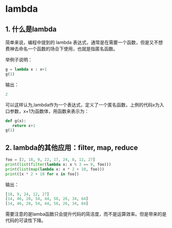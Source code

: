 # lambda

## 1. 什么是lambda

简单来说，编程中提到的 lambda 表达式，通常是在需要一个函数，但是又不想费神去命名一个函数的场合下使用，也就是指匿名函数。

举例子说明：
```Python
g = lambda x : x+1
g(1)
```

输出：
```Python
2
```

可以这样认为,lambda作为一个表达式，定义了一个匿名函数，上例的代码x为入口参数，x+1为函数体，用函数来表示为：

```Python
def g(x):
   return x+1
g(1)
```


## 2. lambda的其他应用：filter, map, reduce
```Python
foo = [2, 18, 9, 22, 17, 24, 8, 12, 27]
print(list(filter(lambda x: x % 3 == 0, foo)))
print(list(map(lambda x: x * 2 + 10, foo)))
print([x * 2 + 10 for x in foo])
```

输出：
```Python
[18, 9, 24, 12, 27]
[14, 46, 28, 54, 44, 58, 26, 34, 64]
[14, 46, 28, 54, 44, 58, 26, 34, 64]
```


需要注意的是lamba函数只会提升代码的简洁度，而不是运算效率。但是带来的是代码的可读性下降。

